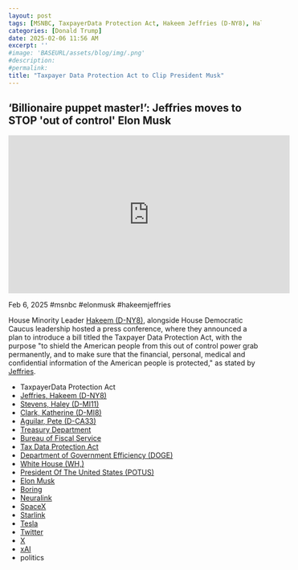 ```yaml
---
layout: post
tags: [MSNBC, TaxpayerData Protection Act, Hakeem Jeffries (D-NY8), Haley Stevens (D-MI11), Katherine Clark (D-MI8), Pete Aguilar (D-CA33), Treasury Department, Bureau of Fiscal Service, Tax Data Protection Act, Department of Government Efficiency (DOGE), White House (WH,), President Of The United States (POTUS), Elon Musk, Boring, Neuralink, SpaceX, Starlink, Tesla, Twitter, X, xAI, politics]
categories: [Donald Trump]
date: 2025-02-06 11:56 AM
excerpt: ''
#image: 'BASEURL/assets/blog/img/.png'
#description:
#permalink:
title: "Taxpayer Data Protection Act to Clip President Musk"
---
```



## ‘Billionaire puppet master!’: Jeffries moves to STOP 'out of control' Elon Musk

<iframe width="560" height="315" src="https://www.youtube.com/embed/qQuQs-EXg88?si=WK1CW1DSBcrblFRz" title="YouTube video player" frameborder="0" allow="accelerometer; autoplay; clipboard-write; encrypted-media; gyroscope; picture-in-picture; web-share" referrerpolicy="strict-origin-when-cross-origin" allowfullscreen></iframe>

Feb 6, 2025  #msnbc #elonmusk #hakeemjeffries

House Minority Leader [Hakeem  (D-NY8)](https://jeffries.house.gov/), alongside House Democratic Caucus leadership hosted a press conference, where they announced a plan to introduce a bill titled the Taxpayer Data Protection Act, with the purpose "to shield the American people from this out of control power grab permanently, and to make sure that the financial, personal, medical and confidential information of the American people is protected," as stated by [Jeffries](https://jeffries.house.gov/).

- TaxpayerData Protection Act
- [Jeffries, Hakeem (D-NY8)](https://jeffries.house.gov/)
- [Stevens, Haley (D-MI11)](https://stevens.house.gov/)
- [Clark, Katherine (D-MI8)](https://katherineclark.house.gov/index.cfm/home)
- [Aguilar, Pete (D-CA33)](https://aguilar.house.gov/)
- [Treasury Department](https://home.treasury.gov/)
- [Bureau of Fiscal Service]()
- [Tax Data Protection Act]()
- [Department of Government Efficiency (DOGE)](https://doge.gov/)
- [White House (WH,)](https://www.whitehouse.gov/)
- [President Of The United States (POTUS)](https://www.whitehouse.gov/)
- [Elon Musk](https://x.com/elonmusk/)
- [Boring](https://www.boringcompany.com/)
- [Neuralink](https://neuralink.com/)
- [SpaceX](https://www.spacex.com/)
- [Starlink](https://www.starlink.com/)
- [Tesla](https://www.tesla.com/)
- [Twitter](https://twitter.com/)
- [ X ](https://x.com/)
- [xAI](https://x.ai/)
- politics
